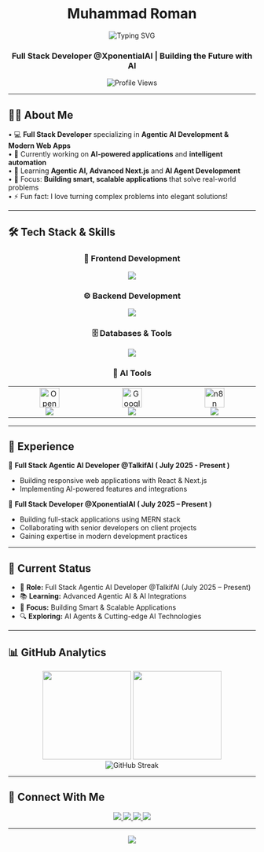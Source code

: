 <h1 align="center">
  Muhammad Roman
</h1>

<div align="center">
  <img src="https://readme-typing-svg.herokuapp.com?font=Fira+Code&weight=600&size=30&duration=5000&pause=1000&color=00D9FF&center=true&vCenter=true&width=600&lines=Hi+there!+👋+I'm+Muhammad+Roman;Full+Stack+Developer;Agentic+AI+Engineer;Frontend+%26+Backend+Expert;" alt="Typing SVG" />
</div>

<h3 align="center">
Full Stack Developer @XponentialAI | Building the Future with AI
</h3>

<div align="center">
  <img src="https://komarev.com/ghpvc/?username=romankhan&label=Profile%20views&color=0e75b6&style=flat" alt="Profile Views" />
</div>


---

## 🙋‍♂️ About Me

• 💻 **Full Stack Developer** specializing in **Agentic AI Development & Modern Web Apps**  
• 🔭 Currently working on **AI-powered applications** and **intelligent automation**  
• 🌱 Learning **Agentic AI, Advanced Next.js** and **AI Agent Development**  
• 🎯 Focus: **Building smart, scalable applications** that solve real-world problems  
• ⚡ Fun fact: I love turning complex problems into elegant solutions!

---

## 🛠️ Tech Stack & Skills

<div align="center">

### 🎨 Frontend Development
<img src="https://skillicons.dev/icons?i=html,css,js,ts,react,nextjs,tailwind,bootstrap,sass,vite" />

### ⚙️ Backend Development  
<img src="https://skillicons.dev/icons?i=nodejs,express,python,fastapi,prisma" />

### 🗄️ Databases & Tools
<img src="https://skillicons.dev/icons?i=mongodb,postgresql,firebase,vercel,git,github,jest" />

### 🤖 AI Tools

  <table>
    <tr>
      <td align="center" width="200">
        <img src="https://cdn.jsdelivr.net/gh/simple-icons/simple-icons/icons/openai.svg" alt="OpenAI" width="40" height="40"/><br/>
        <img src="https://img.shields.io/badge/OpenAI-Agents%20SDK-412991?style=for-the-badge&logo=openai&logoColor=white"/>
      </td>
      <td align="center" width="200">
        <img src="https://cdn.jsdelivr.net/gh/simple-icons/simple-icons/icons/google.svg" alt="Google" width="40" height="40"/><br/>
        <img src="https://img.shields.io/badge/Google-ADK-4285F4?style=for-the-badge&logo=google&logoColor=white"/>
      </td>
      <td align="center" width="200">
        <img src="https://cdn.jsdelivr.net/gh/simple-icons/simple-icons/icons/n8n.svg" alt="n8n" width="40" height="40"/><br/>
        <img src="https://img.shields.io/badge/N8N-Agent%20Builder-EA4B35?style=for-the-badge&logo=n8n&logoColor=white"/>
      </td>
    </tr>
  </table>
</div>

---

## 💼 Experience

  🚀 **Full Stack Agentic AI Developer @TalkifAI ( July 2025 - Present )**
  - Building responsive web applications with React & Next.js  
  - Implementing AI-powered features and integrations  

 🌟 **Full Stack Developer @XponentialAI ( July 2025 – Present )**
  - Building full-stack applications using MERN stack  
  - Collaborating with senior developers on client projects  
  - Gaining expertise in modern development practices


---

## 🎯 Current Status

- 💼 **Role:** Full Stack Agentic AI Developer @TalkifAI (July 2025 – Present)  
- 📚 **Learning:** Advanced Agentic AI & AI Integrations  
- 🚀 **Focus:** Building Smart & Scalable Applications  
- 🔍 **Exploring:** AI Agents & Cutting-edge AI Technologies

---

## 📊 GitHub Analytics

<div align="center">
  <img height="180em" src="https://github-readme-stats.vercel.app/api?username=mromankhan&show_icons=true&theme=tokyonight&include_all_commits=true&count_private=true"/>
  <img height="180em" src="https://github-readme-stats.vercel.app/api/top-langs/?username=mromankhan&layout=compact&langs_count=8&theme=tokyonight"/>
</div>

<div align="center">
  <img src="https://streak-stats.demolab.com?user=mromankhan&theme=tokyonight" alt="GitHub Streak" />
</div>


---

## 🤝 Connect With Me

<div align="center"> 
  <a href="mailto:mromankhan005@gmail.com" target="_blank" rel="noopener noreferrer">
    <img src="https://img.shields.io/badge/Gmail-D14836?style=for-the-badge&logo=gmail&logoColor=white" />
  </a>
  <a href="https://www.linkedin.com/in/mromankhan/" target="_blank" rel="noopener noreferrer">
    <img src="https://img.shields.io/badge/LinkedIn-0077B5?style=for-the-badge&logo=linkedin&logoColor=white" />
  </a> 
  <a href="https://x.com/RomanKhan00555" target="_blank" rel="noopener noreferrer">
    <img src="https://img.shields.io/badge/Twitter-1DA1F2?style=for-the-badge&logo=twitter&logoColor=white" />
  </a>
  <a href="https://mroman.vercel.app/" target="_blank" rel="noopener noreferrer">
    <img src="https://img.shields.io/badge/Portfolio-FF5722?style=for-the-badge&logo=google-chrome&logoColor=white" />
  </a> 
</div>



---

<div align="center">
  <img src="https://capsule-render.vercel.app/api?type=waving&color=gradient&height=120&section=footer&text=🚀%20Building%20the%20Future%20with%20AI%20%7C%20One%20Commit%20at%20a%20Time&fontSize=20&fontColor=ffffff&animation=twinkling&fontAlignY=70" />
</div>

